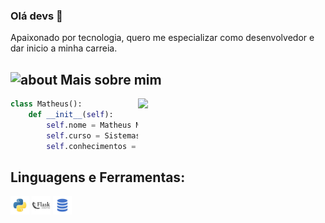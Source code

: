 ### Olá devs 👋

Apaixonado por tecnologia, quero me especializar como desenvolvedor e dar inicio a minha carreia.

## <img width="45" alt="about" src="https://camo.githubusercontent.com/78b2f0d5c1a82096ba98160a7e6cf370f748468458fbd13d69110957e1bd4d35/68747470733a2f2f7261772e6769746875622e636f6d2f656c697a61726f762f656c697a61726f762f6d61737465722f61626f75742e706e67"> Mais sobre mim

<img align="right" width="300" src="https://i2.wp.com/allhtaccess.info/wp-content/uploads/2018/03/programming.gif?fit=1281%2C716&ssl=1" />

```python
class Matheus():
    def __init__(self):
        self.nome = Matheus Marques Silva
        self.curso = Sistemas de informação
        self.conhecimentos = ["Python", "Flask", "Jupyter", "VS code", "SQL Server"]
```

## **Linguagens e Ferramentas:**  

<code><img height="30" src="https://raw.githubusercontent.com/github/explore/80688e429a7d4ef2fca1e82350fe8e3517d3494d/topics/python/python.png"></code>
<code><img height="30" src="https://raw.githubusercontent.com/github/explore/80688e429a7d4ef2fca1e82350fe8e3517d3494d/topics/flask/flask.png"></code>
<code><img height="30" src="https://raw.githubusercontent.com/github/explore/80688e429a7d4ef2fca1e82350fe8e3517d3494d/topics/sql/sql.png"></code>

